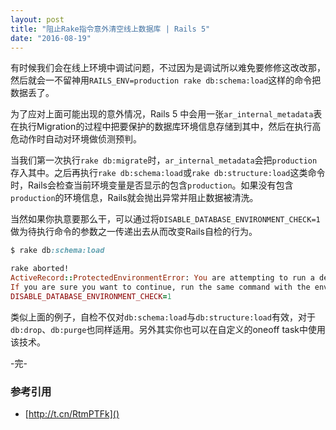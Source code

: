 ```yaml
---
layout: post
title: "阻止Rake指令意外清空线上数据库 | Rails 5"
date: "2016-08-19"
---
```


有时候我们会在线上环境中调试问题，不过因为是调试所以难免要修修这改改那，然后就会一不留神用`RAILS_ENV=production rake db:schema:load`这样的命令把数据丢了。

为了应对上面可能出现的意外情况，Rails 5 中会用一张`ar_internal_metadata`表在执行Migration的过程中把要保护的数据库环境信息存储到其中，然后在执行高危动作时自动对环境做侦测预判。

当我们第一次执行`rake db:migrate`时，`ar_internal_metadata`会把`production`存入其中。之后再执行`rake db:schema:load`或`rake db:structure:load`这类命令时，Rails会检查当前环境变量是否显示的包含`production`。如果没有包含`production`的环境信息，Rails就会抛出异常并阻止数据被清洗。

当然如果你执意要那么干，可以通过将`DISABLE_DATABASE_ENVIRONMENT_CHECK=1`做为待执行命令的参数之一传递出去从而改变Rails自检的行为。

```ruby
$ rake db:schema:load

rake aborted!
ActiveRecord::ProtectedEnvironmentError: You are attempting to run a destructive action against your 'production' database.
If you are sure you want to continue, run the same command with the environment variable:
DISABLE_DATABASE_ENVIRONMENT_CHECK=1
```

类似上面的例子，自检不仅对`db:schema:load`与`db:structure:load`有效，对于`db:drop`、`db:purge`也同样适用。另外其实你也可以在自定义的oneoff task中使用该技术。

-完-

### 参考引用
+ [http://t.cn/RtmPTFk]()
